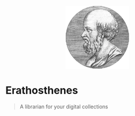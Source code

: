 <p align="center">
    <img src="./assets/eratosthenes.webp" alt="Etching of an ancient seal identified as Eratosthenes" width="175">
</p>

# Erathosthenes

> A librarian for your digital collections
